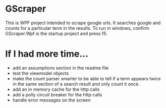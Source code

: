 # GScraper

This is WPF project intended to scrape google urls. It searches google and counts for a particular term in the results. To run in windows, confirm GScraper.Wpf is the startup project and press f5.

# If I had more time...
* add an assumptions section in the readme file
* test the viewmodel objects 
* make the count parser smarter to be able to tell if a term appears twice in the same section of a search result and only count it once.
* add an in memory cache for the http calls
* add a polly circuit breaker for the http calls
* handle error messages on the screen
